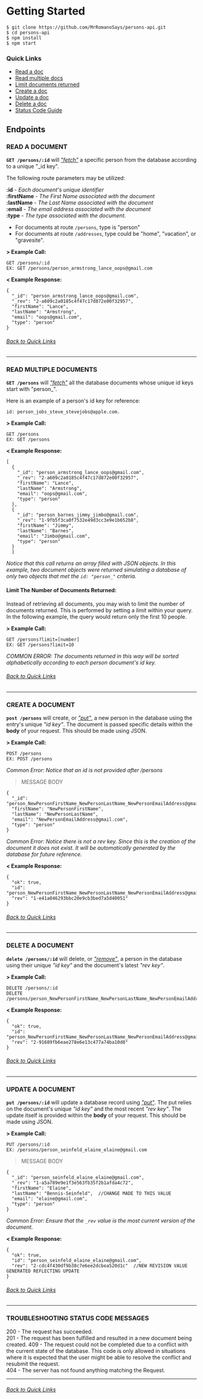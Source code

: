 # Getting Started

```
$ git clone https://github.com/MrRomanoSays/persons-api.git
$ cd persons-api  
$ npm install
$ npm start
```

### Quick Links
* [Read a doc](#read-a-document)  
* [Read multiple docs](#read-multiple-documents)  
* [Limit documents returned](#limit-the-number-of-documents-returned:)  
* [Create a doc](#create-a-document)  
* [Update a doc](#update-a-document)  
* [Delete a doc](#delete-a-document)  
* [Status Code Guide](#troubleshooting-status-code-messages)  


## Endpoints

### READ A DOCUMENT

**`GET /persons/:id`** will [*"fetch"*]("https://pouchdb.com/api.html#fetch_document") a specific person from the database according to a unique "\_id key".

The following route parameters may be utilized:

**:id**   -   *Each document's unique identifier*  
**:firstName**   -   *The First Name associated with the document*  
**:lastName**   -   *The Last Name associated with the document*  
**:email**   -   *The email address associated with the document*  
**:type**   -   *The type associated with the document.*  
* For documents at route `/persons`, type is "person"  
* For documents at route `/addresses`, type could be "home", "vacation", or "gravesite".

**> Example Call:**

```
GET /persons/:id
EX: GET /persons/person_armstrong_lance_oops@gmail.com
```

**< Example Response:**
```
{
  "_id": "person_armstrong_lance_oops@gmail.com",
  "_rev": "2-a609c2a0185c4f47c17d872e00f32957",
  "firstName": "Lance",
  "lastName": "Armstrong",
  "email": "oops@gmail.com",
  "type": "person"
}
```
###### [Back to Quick Links](#quick-links)
-------------------

### READ MULTIPLE DOCUMENTS

**`GET /persons`** will [*"fetch"*]("https://pouchdb.com/api.html#fetch_document")  all the database documents whose unique id keys start with "person_".  

Here is an example of a person's id key for reference:

`id: person_jobs_steve_stevejobs@apple.com.`  

**> Example Call:**

```
GET /persons
EX: GET /persons
```

**< Example Response:**
```
[
  {
    "_id": "person_armstrong_lance_oops@gmail.com",
    "_rev": "2-a609c2a0185c4f47c17d872e00f32957",
    "firstName": "Lance",
    "lastName": "Armstrong",
    "email": "oops@gmail.com",
    "type": "person"
  },
  {
    "_id": "person_barnes_jimmy_jimbo@gmail.com",
    "_rev": "1-9fb5f3ca0f7532e49d3cc3e9e1b652b8",
    "firstName": "Jimmy",
    "lastName": "Barnes",
    "email": "Jimbo@gmail.com",
    "type": "person"
  }
  ]
  ```
  *Notice that this call returns an array filled with JSON objects.  In this example, two document objects were returned simulating a database of only two objects that met the `id: "person_"` criteria.*

#### Limit The Number of Documents Returned:

Instead of retrieving all documents, you may wish to limit the number of documents returned.  This is performed by setting a *limit* within your query.  In the following example, the query would return only the first 10 people.  

**> Example Call:**
```
GET /persons?limit=[number]
EX: GET /persons?limit=10
```
*COMMON ERROR:  The documents returned in this way will be sorted alphabetically according to each person document's id key.*

###### [Back to Quick Links](#quick-links)
-------------------

### CREATE A DOCUMENT

**`post /persons`** will create, or  [*"put"*]("https://pouchdb.com/api.html#create_document"), a new person in the database using the entry's unique *"id key"*.  The document is passed specific details within the **body** of your request.  This should be made using JSON.

**> Example Call:**

```
POST /persons
EX: POST /persons
```
*Common Error:  Notice that an id is not provided after /persons*


> MESSAGE BODY

```
{
  "_id": "person_NewPersonFirstName_NewPersonLastName_NewPersonEmailAddress@gmail.com",
  "firstName": "NewPersonFirstName",
  "lastName": "NewPersonLastName",
  "email": "NewPersonEmailAddress@gmail.com",
  "type": "person"
}
```
*Common Error:  Notice there is not a rev key.  Since this is the creation of the document it does not exist.  It will be automatically generated by the database for future reference.*

**< Example Response:**
```
{
  "ok": true,
  "id": "person_NewPersonFirstName_NewPersonLastName_NewPersonEmailAddress@gmail.com",
  "rev": "1-e41a046293bbc20e9cb3bed7a5d40051"
}
```
###### [Back to Quick Links](#quick-links)
-------------------

### DELETE A DOCUMENT

**`delete /persons/:id`** will delete, or  [*"remove"*]("https://pouchdb.com/api.html#delete_document"), a person in the database using their unique *"id key"* and the document's latest *"rev key"*.

**> Example Call:**

```
DELETE /persons/:id
DELETE /persons/person_NewPersonFirstName_NewPersonLastName_NewPersonEmailAddress@gmail.com
```

**< Example Response:**
```
{
  "ok": true,
  "id": "person_NewPersonFirstName_NewPersonLastName_NewPersonEmailAddress@gmail.com",
  "rev": "2-91689fb6eae278e6e13c477a74ba10d8"
}
```
###### [Back to Quick Links](#quick-links)
-------------------

### UPDATE A DOCUMENT

**`put /persons/:id`** will update a database record using  [*"put"*]("https://pouchdb.com/api.html#create_document").  The put relies on the document's unique *"id key"* and the most recent *"rev key"*.  The update itself is provided within the **body** of your request.  This should be made using JSON.

**> Example Call:**

```
PUT /persons/:id
EX: /persons/person_seinfeld_elaine_elaine@gmail.com
```

> MESSAGE BODY
```
{
  "_id": "person_seinfeld_elaine_elaine@gmail.com",
  "_rev": "1-a5a789e9e1f3e563fb35f2b1afda4c72",
  "firstName": "Elaine",
  "lastName": "Bennis-Seinfeld",  //CHANGE MADE TO THIS VALUE
  "email": "elaine@gmail.com",
  "type": "person"
}
```
*Common Error:  Ensure that the `_rev` value is the most current version of the document.*


**< Example Response:**
```
{
  "ok": true,
  "id": "person_seinfeld_elaine_elaine@gmail.com",
  "rev": "2-cdc4f430df9b38c7e6ee2dcbea520d1c"  //NEW REVISION VALUE GENERATED REFLECTING UPDATE
}
```
###### [Back to Quick Links](#quick-links)
-------------------

### TROUBLESHOOTING STATUS CODE MESSAGES  

200 - The request has succeeded.  
201 - The request has been fulfilled and resulted in a new document being created.
409 - The request could not be completed due to a conflict with the current state of the database. This code is only allowed in situations where it is expected that the user might be able to resolve the conflict and resubmit the request.  
404 - The server has not found anything matching the Request.

-------------------
###### [Back to Quick Links](#quick-links)
